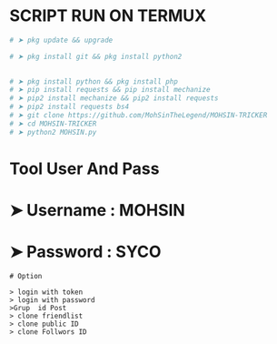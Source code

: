 
# SCRIPT RUN ON TERMUX
```python
# ➤ pkg update && upgrade

# ➤ pkg install git && pkg install python2

  
# ➤ pkg install python && pkg install php
# ➤ pip install requests && pip install mechanize 
# ➤ pip2 install mechanize && pip2 install requests 
# ➤ pip2 install requests bs4
# ➤ git clone https://github.com/MohSinTheLegend/MOHSIN-TRICKER
# ➤ cd MOHSIN-TRICKER
# ➤ python2 MOHSIN.py
```
# Tool User And Pass
# ➤ Username : MOHSIN
# ➤ Password : SYCO

``# Option``

```
> login with token
> login with password
>Grup  id Post
> clone friendlist
> clone public ID
> clone Follwors ID
```

